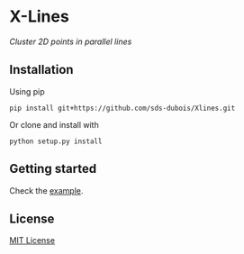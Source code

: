 # X-Lines

*Cluster 2D points in parallel lines*

## Installation

Using pip
```
pip install git+https://github.com/sds-dubois/Xlines.git
```

Or clone and install with
```
python setup.py install
```


## Getting started 

Check the [example](/examples/Example.ipynb).

## License

[MIT License](/LICENSE.md)
